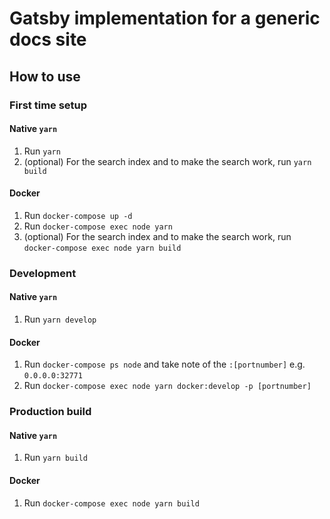 # Gatsby implementation for a generic docs site

## How to use

### First time setup

#### Native `yarn`

1. Run `yarn`
1. (optional) For the search index and to make the search work, run `yarn build`

#### Docker

1. Run `docker-compose up -d`
1. Run `docker-compose exec node yarn`
1. (optional) For the search index and to make the search work, run `docker-compose exec node yarn build`

### Development

#### Native `yarn`

1. Run `yarn develop`

#### Docker

1. Run `docker-compose ps node` and take note of the `:[portnumber]` e.g. `0.0.0.0:32771`
1. Run `docker-compose exec node yarn docker:develop -p [portnumber]`

### Production build

#### Native `yarn`

1. Run `yarn build`

#### Docker

1. Run `docker-compose exec node yarn build`
